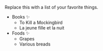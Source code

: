 Replace this with a list of your favorite things.

* Books :sparkles:
  * To Kill a Mockingbird
  * La jeune fille et la nuit
* Foods :sparkles:
  * Grapes
  * Various breads
